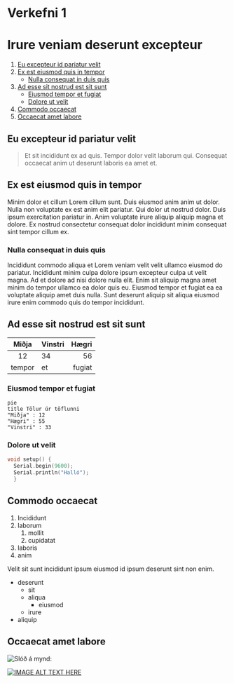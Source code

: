 # Verkefni 1
# Irure veniam deserunt excepteur

1. [Eu excepteur id pariatur velit](#eu-excepteur-id-pariatur-velit)
1. [Ex est eiusmod quis in tempor](#ex-est-eiusmod-quis-in-tempor)
    - [Nulla consequat in duis quis](#nulla-consequat-in-duis-quis)
1. [Ad esse sit nostrud est sit sunt](#ad-esse-sit-nostrud-est-sit-sunt)
    - [Eiusmod tempor et fugiat](#eiusmod-tempor-et-fugiat)
    - [Dolore ut velit](#dolore-ut-velit)
1. [Commodo occaecat](#commodo-occaecat)
1. [Occaecat amet labore](#occaecat-amet-labore)

## Eu excepteur id pariatur velit

> Et sit incididunt ex ad quis. Tempor dolor velit laborum qui. Consequat occaecat anim ut deserunt laboris ea amet et.

## Ex est eiusmod quis in tempor

Minim dolor et cillum Lorem cillum sunt. Duis eiusmod anim anim ut dolor. Nulla non voluptate ex est anim elit pariatur. Qui dolor ut nostrud dolor. Duis ipsum exercitation pariatur in. Anim voluptate irure aliquip aliquip magna et dolore. Ex nostrud consectetur consequat dolor incididunt minim consequat sint tempor cillum ex.

### Nulla consequat in duis quis

Incididunt commodo aliqua et Lorem veniam velit velit ullamco eiusmod do pariatur. Incididunt minim culpa dolore ipsum excepteur culpa ut velit magna. Ad et dolore ad nisi dolore nulla elit. Enim sit aliquip magna amet minim do tempor ullamco ea dolor quis eu. Eiusmod tempor et fugiat ea ea voluptate aliquip amet duis nulla. Sunt deserunt aliquip sit aliqua eiusmod irure enim commodo quis do tempor incididunt.

## Ad esse sit nostrud est sit sunt

| Miðja | Vinstri | Hægri |
|:-----:|-------|------:|
| 12 | 34 | 56 |
| tempor | et | fugiat |

### Eiusmod tempor et fugiat
```mermaid
pie
title Tölur úr töflunni 
"Miðja" : 12
"Hægri" : 55
"Vinstri" : 33
```

### Dolore ut velit
```C++
void setup() {
  Serial.begin(9600); 
  Serial.println("Halló"); 
  }
```
## Commodo occaecat


1. Incididunt
1. laborum
    1. mollit
    1. cupidatat
1. laboris
1. anim
  
  
Velit sit sunt incididunt ipsum eiusmod id ipsum deserunt sint non enim.

* deserunt
  * sit
  * aliqua
      * eiusmod
  * irure
* aliquip
## Occaecat amet labore
![Slóð á mynd:](https://tskoli.is/wp-content/uploads/2019/06/skolavorduholt-595x440.jpg)

[![IMAGE ALT TEXT HERE](http://img.youtube.com/vi/HUBNt18RFbo/0.jpg)](http://www.youtube.com/watch?v=HUBNt18RFbo)
